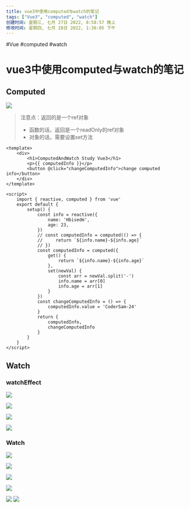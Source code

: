 ```yaml
---
title: vue3中使用computed与watch的笔记
tags: ["Vue3", "computed", "watch"]
创建时间: 星期三, 七月 27日 2022, 8:58:57 晚上
修改时间: 星期四, 七月 28日 2022, 1:36:05 下午
---
```

#Vue #computed #watch

# vue3中使用computed与watch的笔记
## Computed

![](https://raw.githubusercontent.com/Hbisedm/my-blob-picGo/main/img/202206132235734.png)

> 注意点：返回的是一个ref对象
> - 函数的话，返回是一个readOnly的ref对象
> - 对象的话，需要设置set方法

```vue
<template>
    <div>
        <h1>ComputedAndWatch Study Vue3</h1>
        <p>{{ computedInfo }}</p>
        <button @click="changeComputedInfo">change computed info</button>
    </div>
</template>

<script>
    import { reactive, computed } from 'vue'
    export default {
        setup() {
            const info = reactive({
                name: 'Hbisedm',
                age: 23,
            })
            // const computedInfo = computed(() => {
            //     return `${info.name}-${info.age}`
            // })
            const computedInfo = computed({
                get() {
                    return `${info.name}-${info.age}`
                },
                set(newVal) {
                    const arr = newVal.split('-')
                    info.name = arr[0]
                    info.age = arr[1]
                }
            })
            const changeComputedInfo = () => {
                computedInfo.value = 'CoderSam-24'
            }
            return {
                computedInfo,
                changeComputedInfo
            }
        }
    }
</script>
```

## Watch
### watchEffect
![](https://raw.githubusercontent.com/Hbisedm/my-blob-picGo/main/img/202206141411940.png)


![](https://raw.githubusercontent.com/Hbisedm/my-blob-picGo/main/img/202206141410792.png)

![](https://raw.githubusercontent.com/Hbisedm/my-blob-picGo/main/img/202206141444319.png)


![](https://raw.githubusercontent.com/Hbisedm/my-blob-picGo/main/img/202206141444368.png)


### Watch

![](https://raw.githubusercontent.com/Hbisedm/my-blob-picGo/main/img/202206141448114.png)

![](https://raw.githubusercontent.com/Hbisedm/my-blob-picGo/main/img/202206141609552.png)

![](https://raw.githubusercontent.com/Hbisedm/my-blob-picGo/main/img/202206141613267.png)

![](https://raw.githubusercontent.com/Hbisedm/my-blob-picGo/main/img/202206141613720.png)

![](https://raw.githubusercontent.com/Hbisedm/my-blob-picGo/main/img/202206141616491.png)
![](https://raw.githubusercontent.com/Hbisedm/my-blob-picGo/main/img/202206141618996.png)
